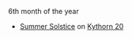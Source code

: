 6th month of the year

- [Summer Solstice](https://forgottenrealms.fandom.com/wiki/Summer_Solstice "Summer Solstice") on [Kythorn 20](https://forgottenrealms.fandom.com/wiki/Kythorn_20 "Kythorn 20")
